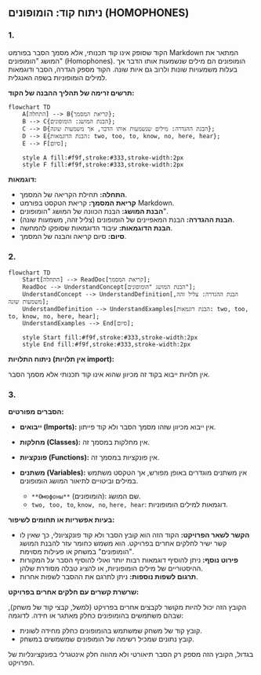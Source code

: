 ## ניתוח קוד: הומופונים (HOMOPHONES)

### 1. <algorithm>

הקוד שסופק אינו קוד תכנותי, אלא מסמך הסבר בפורמט Markdown המתאר את המושג "הומופונים" (Homophones). הומופונים הם מילים שנשמעות אותו הדבר אך בעלות משמעויות שונות ולרוב גם איות שונה. הקוד מספק הגדרה, הסבר ודוגמאות למילים הומופוניות בשפה האנגלית.

**תרשים זרימה של תהליך ההבנה של הקוד:**

```mermaid
flowchart TD
    A[התחלה] --> B{קריאת המסמך};
    B --> C{הבנת המושג: הומופונים};
    C --> D{הבנת ההגדרה: מילים שנשמעות אותו הדבר, אך משמעות שונה};
    D --> E{הבנת הדוגמאות: two, too, to, know, no, here, hear};
    E --> F[סיום];
    
    style A fill:#f9f,stroke:#333,stroke-width:2px
    style F fill:#f9f,stroke:#333,stroke-width:2px
```
**דוגמאות:**

*   **התחלה:** תחילת הקריאה של המסמך.
*   **קריאת המסמך:** קריאת הטקסט בפורמט Markdown.
*   **הבנת המושג:** הבנת הכוונה של המושג "הומופונים".
*   **הבנת ההגדרה:** הבנת המאפיינים של הומופונים (צליל זהה, משמעות שונה).
*   **הבנת הדוגמאות:** עיבוד הדוגמאות שסופקו להמחשה.
*   **סיום:** סיום קריאה והבנה של המסמך.

### 2. <mermaid>

```mermaid
flowchart TD
    Start[התחלה] --> ReadDoc[קריאת המסמך];
    ReadDoc --> UnderstandConcept[הבנת המושג "הומופונים"];
    UnderstandConcept --> UnderstandDefinition[הבנת ההגדרה: צליל זהה, משמעות שונה];
    UnderstandDefinition --> UnderstandExamples[הבנת דוגמאות: two, too, to, know, no, here, hear];
    UnderstandExamples --> End[סיום];

    style Start fill:#f9f,stroke:#333,stroke-width:2px
    style End fill:#f9f,stroke:#333,stroke-width:2px
```

**ניתוח התלויות (אין תלויות import):**

אין תלויות ייבוא בקוד זה מכיוון שהוא אינו קוד תכנותי אלא מסמך הסבר.

### 3. <explanation>

**הסברים מפורטים:**

*   **ייבואים (Imports):** אין ייבוא מכיוון שזהו מסמך הסבר ולא קוד פייתון.
*   **מחלקות (Classes):** אין מחלקות במסמך זה.
*   **פונקציות (Functions):** אין פונקציות במסמך זה.
*   **משתנים (Variables):** אין משתנים מוגדרים באופן מפורש, אך הטקסט משתמש במילים וביטויים לתיאור המושג הומופונים.

    *   `**Омофоны**` (הומופונים): שם המושג.
    *   `two, too, to`, `know, no`, `here, hear`: דוגמאות למילים הומופוניות.

**בעיות אפשריות או תחומים לשיפור:**

*   **הקשר לשאר הפרויקט:** הקוד הזה הוא קובץ הסבר ולא קוד פונקציונלי, כך שאין לו קשר ישיר לחלקים אחרים בפרויקט. הוא משמש כחומר עזר להבנת המושג "הומופונים" במשחק או פעילות מסוימת.
*   **פירוט נוסף:** ניתן להוסיף דוגמאות רבות יותר ואולי להוסיף הסבר על המקורות ההיסטוריים של מילים הומופוניות, או להציג טבלה מסודרת שלהן.
*   **תרגום לשפות נוספות:** ניתן לתרגם את ההסבר לשפות אחרות.

**שרשרת קשרים עם חלקים אחרים בפרויקט:**

הקובץ הזה יכול להיות מקושר לקבצים אחרים בפרויקט (למשל, קבצי קוד של משחק), שבהם משתמשים בהומופונים כחלק מאתגר או חידה. לדוגמה:

*   קובץ קוד של משחק שמשתמש בהומופונים כחלק מחידה לשונית.
*   קובץ נתונים שמכיל רשימה של הומופונים שמשמשים במשחק.

בגדול, הקובץ הזה מספק רק הסבר תיאורטי ולא מהווה חלק אינטגרלי בפונקציונליות של הפרויקט.